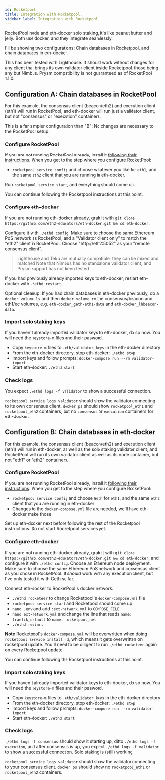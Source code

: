 ```yaml
---
id: Rocketpool
title: Integration with Rocketpool.
sidebar_label: Integration with Rocketpool
---
```


RocketPool node and eth-docker solo staking, it's like peanut butter and jelly. Both use docker, and they integrate seamlessly.

I'll be showing two configurations: Chain databases in Rocketpool, and chain databases in eth-docker.

This has been tested with Lighthouse. It should work without changes for any client that brings its own validator client inside Rocketpool, those being any but Nimbus. Prysm compatibility is not guaranteed as of RocketPool 1.1.0.

## Configuration A: Chain databases in RocketPool

For this example, the consensus client (beacon/eth2) and execution client (eth1) will run in RocketPool, and eth-docker will run just a validator client, but not "consensus" or "execution" containers.

This is a far simpler configuration than "B": No changes are necessary to the RocketPool setup.

### Configure RocketPool

If you are not running RocketPool already, install it [following their instructions](https://docs.rocketpool.net/guides/node/docker.html). When you get to the step where you configure RocketPool:

- `rocketpool service config` and choose whatever you like for `eth1`, and the same `eth2` client that you are running in eth-docker.

Run `rocketpool service start`, and everything should come up. 

You can continue following the Rocketpool instructions at this point.

### Configure eth-docker

If you are not running eth-docker already, grab it with `git clone https://github.com/eth2-educators/eth-docker.git && cd eth-docker`.

Configure it with `./ethd config`. Make sure to choose the same Ethereum PoS network as RocketPool, and a "Validator client only" to match the "eth2" client in RocketPool. Choose "http://eth2:5052" as your "remote consensus client".

> Lighthouse and Teku are mutually compatible, they can be mixed and matched
> Note that Nimbus has no standalone validator client, and Prysm support has not been tested

If you had previously already imported keys to eth-docker, restart eth-docker with `./ethd restart`.

Optional cleanup: If you had chain databases in eth-docker previously, do a `docker volume ls` and then `docker volume rm` the consensus/beacon and eth1/ec volumes, e.g. `eth-docker_geth-eth1-data` and `eth-docker_lhbeacon-data`.

### Import solo staking keys

If you haven't already imported validator keys to eth-docker, do so now. You will need the `keystore-m` files and their
pasword.

- Copy `keystore-m` files to `.eth/validator_keys` in the eth-docker directory
- From the eth-docker directory, stop eth-docker: `./ethd stop`
- Import keys and follow prompts: `docker-compose run --rm validator-import`
- Start eth-docker: `./ethd start`

### Check logs

You expect `./ethd logs -f validator` to show a successful connection. 

`rocketpool service logs validator` should show the validator connecting to its own consensus client.
`docker ps` should show `rocketpool_eth1` and `rocketpool_eth2` containers, but no `consensus` or `execution` containers for eth-docker.

## Configuration B: Chain databases in eth-docker

For this example, the consensus client (beacon/eth2) and execution client (eth1) will run in eth-docker, as well as the solo staking validator client, and RocketPool will run its own validator client as well as its node container, but not "eth1" or "eth2" containers.


### Configure RocketPool

If you are not running RocketPool already, install it [following their instructions](https://docs.rocketpool.net/guides/node/docker.html). When you get to the step where you configure RocketPool:

- `rocketpool service config` and choose `Geth` for `eth1`, and the same `eth2` client that you are running in eth-docker
- Changes to the `docker-compose.yml` file are needed, we'll have eth-docker make those

Set up eth-docker next before following the rest of the Rocketpool instructions. Do not start Rocketpool services yet.

### Configure eth-docker

If you are not running eth-docker already, grab it with `git clone https://github.com/eth2-educators/eth-docker.git && cd eth-docker`,
and configure it with `./ethd config`. Choose an Ethereum node deployment. Make sure to choose the same Ethereum PoS network and consensus client as you chose in RocketPool. It *should* work with any execution client, but I've only tested it with Geth so far.

Connect eth-docker to RocketPool's docker network.

- `./ethd rocketeer` to change Rocketpool's `docker-compose.yml` file
- `rocketpool service start` and Rocketpool should come up
- `nano .env` and add `:ext-network.yml` to `COMPOSE_FILE`
- `nano ext-network.yml` and change the line that reads `name: traefik_default` to `name: rocketpool_net`
- `./ethd restart`

**Note** Rocketpool's `docker-compose.yml` will be overwritten when doing `rocketpool service install -d`, which means it gets overwritten on rocketpool update. You'll need to be diligent to run `./ethd rocketeer` again on every Rocketpool update.

You can continue following the Rocketpool instructions at this point.

### Import solo staking keys

If you haven't already imported validator keys to eth-docker, do so now. You will need the `keystore-m` files and their
pasword.

- Copy `keystore-m` files to `.eth/validator_keys` in the eth-docker directory
- From the eth-docker directory, stop eth-docker: `./ethd stop`
- Import keys and follow prompts: `docker-compose run --rm validator-import`
- Start eth-docker: `./ethd start`

### Check logs

`./ethd logs -f consensus` should show it starting up, ditto `./ethd logs -f execution`, and after consensus is up, you expect
`./ethd logs -f validator` to show a successful connection. Solo staking is (still) working.

`rocketpool service logs validator` should show the validator connecting to your consensus client.
`docker ps` should show no `rocketpool_eth1` or `rocketpool_eth2` containers.

